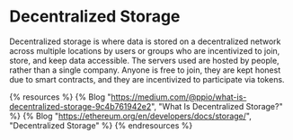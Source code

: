 # Decentralized Storage

Decentralized storage is where data is stored on a decentralized network across multiple locations by users or groups who are incentivized to join, store, and keep data accessible. The servers used are hosted by people, rather than a single company. Anyone is free to join, they are kept honest due to smart contracts, and they are incentivized to participate via tokens.

{% resources %}
  {% Blog "https://medium.com/@ppio/what-is-decentralized-storage-9c4b761942e2", "What Is Decentralized Storage?" %}
  {% Blog "https://ethereum.org/en/developers/docs/storage/", "Decentralized Storage" %}
{% endresources %}
